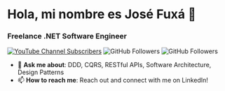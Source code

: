 # Hola, mi nombre es José Fuxá 👋

### Freelance .NET Software Engineer

[![YouTube Channel Subscribers](https://img.shields.io/youtube/channel/subscribers/UCzTGBQ5HZpsQ2e_dwIbnJOg?style=social)](https://youtube.com/@jfuxa?sub_confirmation=1)
![GitHub Followers](https://img.shields.io/github/followers/j-fuxa?style=social)
![GitHub Followers](https://img.shields.io/github/stars/j-fuxa?style=social)

- 💬 **Ask me about**: DDD, CQRS, RESTful APIs, Software Architecture, Design Patterns
- 📫 **How to reach me**: Reach out and connect with me on LinkedIn!
<!--
**j-fuxa/j-fuxa** is a ✨ _special_ ✨ repository because its `README.md` (this file) appears on your GitHub profile.

Here are some ideas to get you started:

- 🔭 I’m currently working on ...
- 🌱 I’m currently learning ...
- 👯 I’m looking to collaborate on ...
- 🤔 I’m looking for help with ...
- 💬 Ask me about ...
- 📫 How to reach me: Reach out and connect with me on LinkedIn!
- 😄 Pronouns: ...
- ⚡ Fun fact: ...
-->
